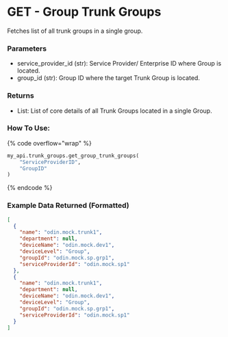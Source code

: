 # GET - Group Trunk Groups

Fetches list of all trunk groups in a single group.

### Parameters&#x20;

* service\_provider\_id (str): Service Provider/ Enterprise ID where Group is located.&#x20;
* group\_id (str): Group ID where the target Trunk Group is located.

### Returns

* List: List of core details of all Trunk Groups located in a single Group.

### How To Use:

{% code overflow="wrap" %}
```python
my_api.trunk_groups.get_group_trunk_groups(
    "ServiceProviderID",
    "GroupID"
)
```
{% endcode %}

### Example Data Returned (Formatted)

```json
[
  {
    "name": "odin.mock.trunk1",
    "department": null,
    "deviceName": "odin.mock.dev1",
    "deviceLevel": "Group",
    "groupId": "odin.mock.sp.grp1",
    "serviceProviderId": "odin.mock.sp1"
  },
  {
    "name": "odin.mock.trunk1",
    "department": null,
    "deviceName": "odin.mock.dev1",
    "deviceLevel": "Group",
    "groupId": "odin.mock.sp.grp1",
    "serviceProviderId": "odin.mock.sp1"
  }
]
```
